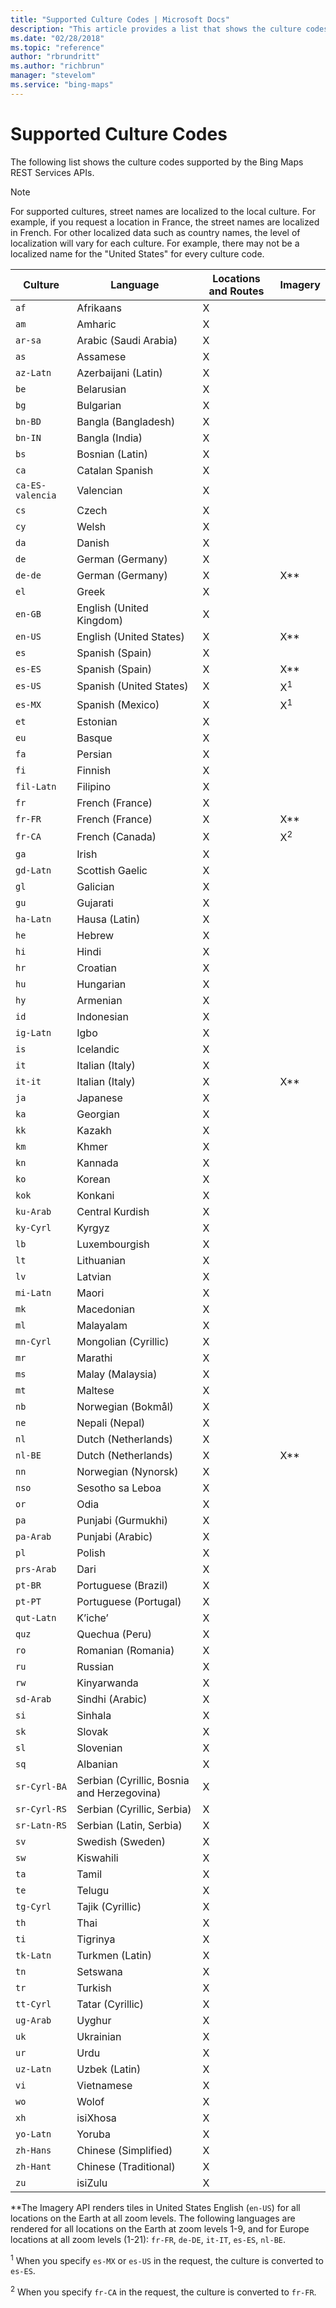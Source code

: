 ```yaml
---
title: "Supported Culture Codes | Microsoft Docs"
description: "This article provides a list that shows the culture codes supported by the Bing Maps REST Services APIs."
ms.date: "02/28/2018"
ms.topic: "reference"
author: "rbrundritt"
ms.author: "richbrun"
manager: "stevelom"
ms.service: "bing-maps"
---
```


# Supported Culture Codes

The following list shows the culture codes supported by the Bing Maps REST Services APIs.  
  
> [!NOTE]
>  For supported cultures, street names are localized to the local culture. For example, if you request a location in France, the street names are localized in French. For other localized data such as country names, the level of localization will vary for each culture. For example, there may not be a localized name for the "United States" for every culture code.  
  
|Culture|Language|Locations and Routes|Imagery|  
|-------------|--------------|--------------------------|-------------|  
|`af`|Afrikaans|X||  
|`am`|Amharic|X||  
|`ar-sa`|Arabic (Saudi Arabia)|X||  
|`as`|Assamese|X||  
|`az-Latn`|Azerbaijani (Latin)|X||  
|`be`|Belarusian|X||  
|`bg`|Bulgarian|X||  
|`bn-BD`|Bangla (Bangladesh)|X||  
|`bn-IN`|Bangla (India)|X||  
|`bs`|Bosnian (Latin)|X||  
|`ca`|Catalan Spanish|X||  
|`ca-ES-valencia`|Valencian|X||  
|`cs`|Czech|X||  
|`cy`|Welsh|X||  
|`da`|Danish|X||  
|`de`|German (Germany)|X||  
|`de-de`|German (Germany)|X|X**|  
|`el`|Greek|X||  
|`en-GB`|English (United Kingdom)|X||  
|`en-US`|English (United States)|X|X**|  
|`es`|Spanish (Spain)|X||  
|`es-ES`|Spanish (Spain)|X|X**|  
|`es-US`|Spanish (United States)|X|X<sup>1</sup>|  
|`es-MX`|Spanish (Mexico)|X|X<sup>1</sup>|  
|`et`|Estonian|X||  
|`eu`|Basque|X||  
|`fa`|Persian|X||  
|`fi`|Finnish|X||  
|`fil-Latn`|Filipino|X||  
|`fr`|French (France)|X||  
|`fr-FR`|French (France)|X|X**|  
|`fr-CA`|French (Canada)|X|X<sup>2</sup>|  
|`ga`|Irish|X||  
|`gd-Latn`|Scottish Gaelic|X||  
|`gl`|Galician|X||  
|`gu`|Gujarati|X||  
|`ha-Latn`|Hausa (Latin)|X||  
|`he`|Hebrew|X||  
|`hi`|Hindi|X||  
|`hr`|Croatian|X||  
|`hu`|Hungarian|X||  
|`hy`|Armenian|X||  
|`id`|Indonesian|X||  
|`ig-Latn`|Igbo|X||  
|`is`|Icelandic|X||  
|`it`|Italian (Italy)|X||  
|`it-it`|Italian (Italy)|X|X**|  
|`ja`|Japanese|X||  
|`ka`|Georgian|X||  
|`kk`|Kazakh|X||  
|`km`|Khmer|X||  
|`kn`|Kannada|X||  
|`ko`|Korean|X||  
|`kok`|Konkani|X||  
|`ku-Arab`|Central Kurdish|X||  
|`ky-Cyrl`|Kyrgyz|X||  
|`lb`|Luxembourgish|X||  
|`lt`|Lithuanian|X||  
|`lv`|Latvian|X||  
|`mi-Latn`|Maori|X||  
|`mk`|Macedonian|X||  
|`ml`|Malayalam|X||  
|`mn-Cyrl`|Mongolian (Cyrillic)|X||  
|`mr`|Marathi|X||  
|`ms`|Malay (Malaysia)|X||  
|`mt`|Maltese|X||  
|`nb`|Norwegian (Bokmål)|X||  
|`ne`|Nepali (Nepal)|X||  
|`nl`|Dutch (Netherlands)|X||  
|`nl-BE`|Dutch (Netherlands)|X|X**|  
|`nn`|Norwegian (Nynorsk)|X||  
|`nso`|Sesotho sa Leboa|X||  
|`or`|Odia|X||  
|`pa`|Punjabi (Gurmukhi)|X||  
|`pa-Arab`|Punjabi (Arabic)|X||  
|`pl`|Polish|X||  
|`prs-Arab`|Dari|X||  
|`pt-BR`|Portuguese (Brazil)|X||  
|`pt-PT`|Portuguese (Portugal)|X||  
|`qut-Latn`|K’iche’|X||  
|`quz`|Quechua (Peru)|X||  
|`ro`|Romanian (Romania)|X||  
|`ru`|Russian|X||  
|`rw`|Kinyarwanda|X||  
|`sd-Arab`|Sindhi (Arabic)|X||  
|`si`|Sinhala|X||  
|`sk`|Slovak|X||  
|`sl`|Slovenian|X||  
|`sq`|Albanian|X||  
|`sr-Cyrl-BA`|Serbian (Cyrillic, Bosnia and Herzegovina)|X||  
|`sr-Cyrl-RS`|Serbian (Cyrillic, Serbia)|X||  
|`sr-Latn-RS`|Serbian (Latin, Serbia)|X||  
|`sv`|Swedish (Sweden)|X||  
|`sw`|Kiswahili|X||  
|`ta`|Tamil|X||  
|`te`|Telugu|X||  
|`tg-Cyrl`|Tajik (Cyrillic)|X||  
|`th`|Thai|X||  
|`ti`|Tigrinya|X||  
|`tk-Latn`|Turkmen (Latin)|X||  
|`tn`|Setswana|X||  
|`tr`|Turkish|X||  
|`tt-Cyrl`|Tatar (Cyrillic)|X||  
|`ug-Arab`|Uyghur|X||  
|`uk`|Ukrainian|X||  
|`ur`|Urdu|X||  
|`uz-Latn`|Uzbek (Latin)|X||  
|`vi`|Vietnamese|X||  
|`wo`|Wolof|X||  
|`xh`|isiXhosa|X||  
|`yo-Latn`|Yoruba|X||  
|`zh-Hans`|Chinese (Simplified)|X||  
|`zh-Hant`|Chinese (Traditional)|X||  
|`zu`|isiZulu|X||  
  
 **The Imagery API renders tiles in United States English (`en-US`) for all locations on the Earth at all zoom levels. The following languages are rendered for all locations on the Earth at zoom levels 1-9, and for Europe locations at all zoom levels (1-21): `fr-FR`, `de-DE`, `it-IT`, `es-ES`, `nl-BE`.  
  
 <sup>1</sup> When you specify `es-MX` or `es-US` in the request, the culture is converted to `es-ES`.  
  
 <sup>2</sup> When you specify `fr-CA` in the request, the culture is converted to `fr-FR`.